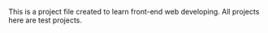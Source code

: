 This is a project file created to learn front-end web developing.
All projects here are test projects.